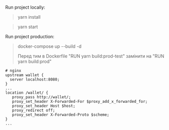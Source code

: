 Run project locally: 

> yarn install

> yarn start


Run project production:

> docker-compose up --build -d
> 
> Перед тим в Dockerfile "RUN yarn build:prod-test" замінити на "RUN yarn build:prod"

```
# nginx 
upstream wallet {
  server localhost:8080;
}
...
location /wallet/ {
   proxy_pass http://wallet/;
   proxy_set_header X-Forwarded-For $proxy_add_x_forwarded_for;
   proxy_set_header Host $host;
   proxy_redirect off;
   proxy_set_header X-Forwarded-Proto $scheme;
}
...
```